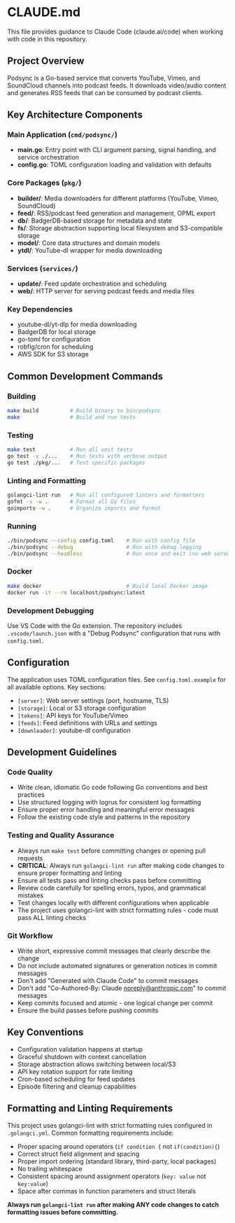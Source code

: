 # CLAUDE.md

This file provides guidance to Claude Code (claude.ai/code) when working with code in this repository.

## Project Overview

Podsync is a Go-based service that converts YouTube, Vimeo, and SoundCloud channels into podcast feeds. It downloads video/audio content and generates RSS feeds that can be consumed by podcast clients.

## Key Architecture Components

### Main Application (`cmd/podsync/`)
- **main.go**: Entry point with CLI argument parsing, signal handling, and service orchestration
- **config.go**: TOML configuration loading and validation with defaults

### Core Packages (`pkg/`)
- **builder/**: Media downloaders for different platforms (YouTube, Vimeo, SoundCloud)
- **feed/**: RSS/podcast feed generation and management, OPML export
- **db/**: BadgerDB-based storage for metadata and state
- **fs/**: Storage abstraction supporting local filesystem and S3-compatible storage
- **model/**: Core data structures and domain models
- **ytdl/**: YouTube-dl wrapper for media downloading

### Services (`services/`)
- **update/**: Feed update orchestration and scheduling
- **web/**: HTTP server for serving podcast feeds and media files

### Key Dependencies
- youtube-dl/yt-dlp for media downloading
- BadgerDB for local storage
- go-toml for configuration
- robfig/cron for scheduling
- AWS SDK for S3 storage

## Common Development Commands

### Building
```bash
make build          # Build binary to bin/podsync
make                # Build and run tests
```

### Testing
```bash
make test           # Run all unit tests
go test -v ./...    # Run tests with verbose output
go test ./pkg/...   # Test specific packages
```

### Linting and Formatting
```bash
golangci-lint run   # Run all configured linters and formatters
gofmt -s -w .       # Format all Go files
goimports -w .      # Organize imports and format
```

### Running
```bash
./bin/podsync --config config.toml    # Run with config file
./bin/podsync --debug                 # Run with debug logging
./bin/podsync --headless              # Run once and exit (no web server)
```

### Docker
```bash
make docker                           # Build local Docker image
docker run -it --rm localhost/podsync:latest
```

### Development Debugging
Use VS Code with the Go extension. The repository includes `.vscode/launch.json` with a "Debug Podsync" configuration that runs with `config.toml`.

## Configuration

The application uses TOML configuration files. See `config.toml.example` for all available options. Key sections:
- `[server]`: Web server settings (port, hostname, TLS)
- `[storage]`: Local or S3 storage configuration  
- `[tokens]`: API keys for YouTube/Vimeo
- `[feeds]`: Feed definitions with URLs and settings
- `[downloader]`: youtube-dl configuration

## Development Guidelines

### Code Quality
- Write clean, idiomatic Go code following Go conventions and best practices
- Use structured logging with logrus for consistent log formatting
- Ensure proper error handling and meaningful error messages
- Follow the existing code style and patterns in the repository

### Testing and Quality Assurance
- Always run `make test` before committing changes or opening pull requests
- **CRITICAL**: Always run `golangci-lint run` after making code changes to ensure proper formatting and linting
- Ensure all tests pass and linting checks pass before committing
- Review code carefully for spelling errors, typos, and grammatical mistakes
- Test changes locally with different configurations when applicable
- The project uses golangci-lint with strict formatting rules - code must pass ALL linting checks

### Git Workflow
- Write short, expressive commit messages that clearly describe the change
- Do not include automated signatures or generation notices in commit messages
- Don't add "Generated with Claude Code" to commit messages
- Don't add "Co-Authored-By: Claude noreply@anthropic.com" to commit messages
- Keep commits focused and atomic - one logical change per commit
- Ensure the build passes before pushing commits

## Key Conventions

- Configuration validation happens at startup
- Graceful shutdown with context cancellation
- Storage abstraction allows switching between local/S3
- API key rotation support for rate limiting
- Cron-based scheduling for feed updates
- Episode filtering and cleanup capabilities

## Formatting and Linting Requirements

This project uses golangci-lint with strict formatting rules configured in `.golangci.yml`. Common formatting requirements include:

- Proper spacing around operators (`if condition {` not `if(condition){`)
- Correct struct field alignment and spacing
- Proper import ordering (standard library, third-party, local packages)
- No trailing whitespace
- Consistent spacing around assignment operators (`key: value` not `key:value`)
- Space after commas in function parameters and struct literals

**Always run `golangci-lint run` after making ANY code changes to catch formatting issues before committing.**